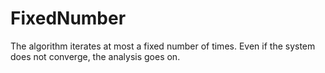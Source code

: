 # FixedNumber

The algorithm iterates at most a fixed number of times. Even if the system does not converge, the analysis goes on.
